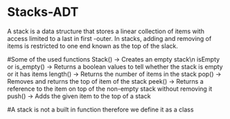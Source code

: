 # Stacks-ADT
A stack  is a data structure that stores a linear collection of items with access limited to a last in first -outer.
In stacks, adding and removing of items is restricted to one end known as the top of the slack.

#Some of the used functions
Stack() -> Creates an empty stack\n
isEmpty or is_empty() -> Returns a boolean values to tell whether the stack is empty or it has items
length() -> Returns the number of items in the stack
pop() -> Removes and returns the top of item of the stack
peek() -> Returns a reference to the item on top of the non-empty stack without removing it
push() -> Adds the given item to the top of a stack

#A stack is not a built in function therefore we define it as a class

